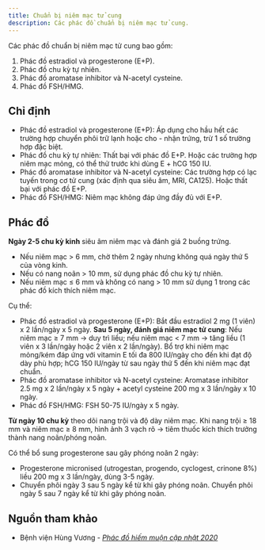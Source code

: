 ```yaml
---
title: Chuẩn bị niêm mạc tử cung
description: Các phác đồ chuẩn bị niêm mạc tử cung.
---
```


Các phác đồ chuẩn bị niêm mạc tử cung bao gồm:

1. Phác đồ estradiol và progesterone (E+P).
2. Phác đồ chu kỳ tự nhiên.
3. Phác đồ aromatase inhibitor và N-acetyl cysteine.
4. Phác đồ FSH/HMG.

## Chỉ định

- Phác đồ estradiol và progesterone (E+P): Áp dụng cho hầu hết các trường hợp chuyển phôi trữ lạnh hoặc cho - nhận trứng, trừ 1 số trường hợp đặc biệt.
- Phác đồ chu kỳ tự nhiên: Thất bại với phác đồ E+P. Hoặc các trường hợp niêm mạc mỏng, có thể thử trước khi dùng E + hCG 150 IU.
- Phác đồ aromatase inhibitor và N-acetyl cysteine: Các trường hợp có lạc tuyến trong cơ tử cung (xác định qua siêu âm, MRI, CA125). Hoặc thất bại với phác đồ E+P.
- Phác đồ FSH/HMG: Niêm mạc không đáp ứng đầy đủ với E+P.

## Phác đồ

**Ngày 2-5 chu kỳ kinh** siêu âm niêm mạc và đánh giá 2 buồng trứng.

- Nếu niêm mạc > 6 mm, chờ thêm 2 ngày nhưng không quá ngày thứ 5 của vòng kinh.
- Nếu có nang noãn > 10 mm, sử dụng phác đồ chu kỳ tự nhiên.
- Nếu niêm mạc ≤ 6 mm và không có nang > 10 mm sử dụng 1 trong các phác đồ kích thích niêm mạc.

Cụ thể:

- Phác đồ estradiol và progesterone (E+P): Bắt đầu estradiol 2 mg (1 viên) x 2 lần/ngày x 5 ngày. **Sau 5 ngày, đánh giá niêm mạc tử cung**: Nếu niêm mạc ≥ 7 mm → duy trì liều; nếu niêm mạc < 7 mm → tăng liều (1 viên x 3 lần/ngày hoặc 2 viên x 2 lần/ngày). Bổ trợ khi niêm mạc mỏng/kém đáp ứng với vitamin E tối đa 800 IU/ngày cho đến khi đạt độ dày phù hợp; hCG 150 IU/ngày từ sau ngày thứ 5 đến khi niêm mạc đạt chuẩn.
- Phác đồ aromatase inhibitor và N-acetyl cysteine: Aromatase inhibitor 2.5 mg x 2 lần/ngày x 5 ngày + acetyl cysteine 200 mg x 3 lần/ngày x 10 ngày.
- Phác đồ FSH/HMG: FSH 50-75 IU/ngày x 5 ngày.

**Từ ngày 10 chu kỳ** theo dõi nang trội và độ dày niêm mạc. Khi nang trội ≥ 18 mm và niêm mạc ≥ 8 mm, hình ảnh 3 vạch rõ → tiêm thuốc kích thích trưởng thành nang noãn/phóng noãn.

Có thể bổ sung progesterone sau gây phóng noãn 2 ngày:

- Progesterone micronised (utrogestan, progendo, cyclogest, crinone 8%) liều 200 mg x 3 lần/ngày, dùng 3-5 ngày.
- Chuyển phôi ngày 3 sau 5 ngày kể từ khi gây phóng noãn. Chuyển phôi ngày 5 sau 7 ngày kể từ khi gây phóng noãn.

## Nguồn tham khảo

- Bệnh viện Hùng Vương - [_Phác đồ hiếm muộn cập nhật 2020_](https://bvhungvuong.vn/danh-cho-nhan-vien/phac-do-hiem-muon-cap-nhat-2020)

